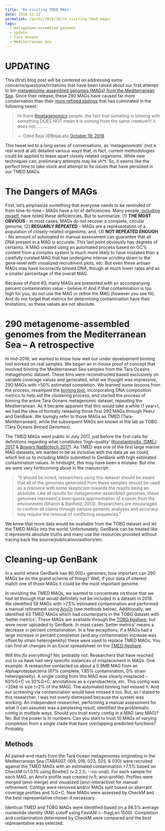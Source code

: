 ```yaml
---
title: 'Re-visiting TMED MAGs'
date: 2018-11-12
permalink: /posts/2018/10/re-visiting-tmed-mags/
tags:
  - metagenome-assembled genomes
  - update
  - Tara Oceans
  - Mediterranean Sea
---
```

UPDATING
======
This (first) blog post will be centered on addressing some concerns/questions/irritations that have been raised about our first attempt to bin [metagenome-assembled genomes (MAGs) from the Mediterranean Sea](https://peerj.com/articles/3558/). Since their release, these 290 MAGs have caused far more consternation than their [more refined siblings](https://www.nature.com/articles/sdata2017203) that has culminated in the following tweet:

<blockquote class="twitter-tweet" data-lang="en"><p lang="en" dir="ltr">Hi there <a href="https://twitter.com/hashtag/metagenomics?src=hash&amp;ref_src=twsrc%5Etfw">#metagenomics</a> people. the fact that someting is binning with something DOES NOT mean it is coming from the same creature!!! it does not..........</p>&mdash; Oded Beja (@BejaLab) <a href="https://twitter.com/BejaLab/status/1053086172476571648?ref_src=twsrc%5Etfw">October 19, 2018</a></blockquote>
<script async src="https://platform.twitter.com/widgets.js" charset="utf-8"></script>

This tweet led to a long series of conversations, as ‘metagenomists’ (not a real word at all) detailed various ways that, in fact, current methodologies could be applied to tease apart closely related organisms. While new techniques can, preliminary attempts may be sh\*t. So, it seems like the perfect time to take stock and attempt to fix issues that have persisted in our TMED MAGs.

The Dangers of MAGs
======
First, let’s emphasize something that everyone needs to be reminded of from time-to-time – MAGs have a lot of deficiencies. Many people, [including myself](https://researchdata.springernature.com/users/75726-benjamin-tully/posts/29324-microbial-oceans), have noted these deficiencies. But to summarize: (1) **THE MOST OBVIOUS** - in most cases, MAGs do not recover a complete, circular genome; (2) **REGUARLY REPEATED** – MAGs are a representation of a population of closely-related organisms; and, (3) **NOT REPEATED ENOUGH** - No amount of automated or manual assessment can guarantee that all DNA present in a MAG is accurate. This last point obviously has degrees of certainty. A MAG created using an automated process based on GC% content from a complex system is much more likely to have mistakes than a carefully curated MAG that has undergone intense scrutiny down to the gene-level with visualized recruitment plots, etc. But even these artisan MAGs may have incorrectly binned DNA, though at much lower rates and as a smaller percentage of the overall MAG.

Because of Point #3, many MAGs are presented with an accompanying percent contamination value – believe it! And if that contamination is too high for you, do not use the MAG or refine the MAG (however you see fit). And do not forget that metrics for determining contamination have their limitations, so these values are not absolute.


290 metagenome-assembled genomes from the Mediterranean Sea – A retrospective
======
In mid-2016, we wanted to know how well our under development binning tool worked on real samples. We began an in-house proof of concept that involved binning the Mediterranean Sea samples from the Tara Oceans metagenomic dataset. These bins were reconstructed based exclusively on variable coverage values and generated, what we thought was impressive, 290 MAGs with >50% estimated completion. We learned some lessons from the process, revamped the [binning tool](https://peerj.com/articles/3035/), incorporating DNA composition metrics to help aid the clustering process, and started the process of binning the entire Tara Oceans metagenomic dataset, repeating the Mediterranean. As it became apparent that this would take a while (1 year+), we had the idea of formally releasing those first 290 MAGs through PeerJ and GenBank. We lovingly refer to those MAGs as TMED (Tara-Mediterranean), while the subsequent MAGs are known in the lab as TOBG (Tara Oceans Binned Genomes).

The TMED MAGs went public in July 2017, just before the first calls for definitions regarding what constitutes ‘high-quality’ ([Konstantinidis, ISMEJ 2017]( https://www.nature.com/articles/ismej2017113) & [Bowers NatBiotech 2017]( https://www.nature.com/articles/nbt.3893)). As TMED was one of the first large marine MAG datasets, we wanted to be as inclusive with the data as we could, which led us to including MAGs submitted to GenBank with high estimated contamination values. In hindsight, this may have been a mistake. But one we were very forthcoming about in the manuscript: 
>“It should be noted, researchers using this dataset should be aware that all of the genomes generated from these samples should be used as a resource with some skepticism towards the results being an absolute. Like all results for metagenome-assembled genomes, these genomes represent a best-guess approximation of a taxon from the environment (Sharon & Banfield, 2013). Researchers are encouraged to confirm all claims through various genomic analyses and accuracy may require the removal of conflicting sequences.”

We knew that more data would be available from the TOBG dataset and let the TMED MAGs into the world. Unfortunately, GenBank can be treated like it represents absolute truths and many use the resources provided without tracing back the source/publication/authors/etc.

Cleaning-up GenBank
======
In a world where GenBank has 90,000+ genomes, how important can 290 MAGs be on the grand scheme of things? Well, if your data of interest match one of those MAGs it could be the most important genome.

In revisiting the TMED MAGs, we wanted to concentrate on those that we had let through that would definitely not be included in a dataset in 2018. We identified 59 MAGs with >7.5% estimated contamination and performed a manual refinement using [Anvi’o](https://peerj.com/articles/1319/) (see methods below). Additionally, we identified 43 TMED MAGs which had counterparts in the TOBG dataset with ‘better metrics’. These MAGs are available through the [TOBG figshare](https://doi.org/10.6084/m9.figshare.5188273.v13), but were never uploaded to GenBank. In most cases ‘better metrics’ means a decrease in percent contamination. In a few exceptions, if a MAGs had a large increase in percent completion (and any contamination increase was offset by strain heterogeneity) these were used to replace TMED MAGs. You can find all changes in an Excel spreadsheet on the [TMED figshare](https://doi.org/10.6084/m9.figshare.3545330.v3).

*Will this fix everything?* No, probably not. Researchers that have reached out to us have had very specific instances of misplacement in MAGs. One example. A researcher contacted us about a 0.9MB MAG from an Alphaproteobacteria (67% complete, 1.85% contamination, 0% strain heterogeneity). A single contig from this MAG was clearly misplaced – 60%G+C vs 30%G+C, annotations as a cyanobacteria, etc. This contig was <20kb in size (~2% of the MAG). The automated binning had missed it. And our screening via contamination would have missed it too. But, as I stated to this researcher, I was not overly distressed because the system was working. An independent researcher, performing a manual assessment for what (I can assume) was a perplexing result, identified the problematic contig in multiple ways. Should you trust every contig in a MAG (any MAG)? No. But the power is in numbers. Can you start to trust 10 MAGs of varying completion from a single clade that have overlapping predicted functions? Probably.

Methods
------
All paired-end reads from the Tara Ocean metagenomes originating in the Mediterranean Sea (TARA007, 009, 018, 023, 025, & 030) were recruited against the TMED MAGs with an estimated contamination >7.5% based on CheckM (v1.0.11) using Bowtie2 (v.2.2.5; --no-unal). For each sample for each MAG, an Anvi’o profile was created (v.5; anvi-profile). Profiles were merged (anvi-merge) and visualized (anvi-interactive) for manual refinement. Contigs were removed and/or MAGs split based on aberrant coverage profiles and %G+C. New MAGs were assessed by CheckM and the best representative chosen if necessary. 

Identical TMED and TOBG MAGs were identified based on a 98.5% average nucleotide identity (ANI) cutoff using FastANI (--fragLen 1500). Completion and contamination determined by CheckM were compared and the best representative was selected.

